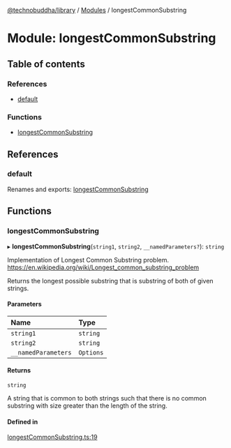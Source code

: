 [@technobuddha/library](../../README.md) / [Modules](../Modules.md) / longestCommonSubstring

# Module: longestCommonSubstring

## Table of contents

### References

- [default](longestCommonSubstring.md#default)

### Functions

- [longestCommonSubstring](longestCommonSubstring.md#longestcommonsubstring)

## References

### default

Renames and exports: [longestCommonSubstring](longestCommonSubstring.md#longestcommonsubstring)

## Functions

### longestCommonSubstring

▸ **longestCommonSubstring**(`string1`, `string2`, `__namedParameters?`): `string`

Implementation of Longest Common Substring problem.
https://en.wikipedia.org/wiki/Longest_common_substring_problem

Returns the longest possible substring that is substring of both of given strings.

#### Parameters

| Name | Type |
| :------ | :------ |
| `string1` | `string` |
| `string2` | `string` |
| `__namedParameters` | `Options` |

#### Returns

`string`

A string that is common to both strings such that there is no
common substring with size greater than the length of the string.

#### Defined in

[longestCommonSubstring.ts:19](../../src/longestCommonSubstring.ts#L19)
